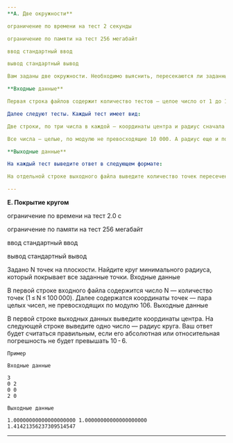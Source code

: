```yaml
---
**A. Две окружности**

ограничение по времени на тест 2 секунды

ограничение по памяти на тест 256 мегабайт

ввод стандартный ввод

вывод стандартный вывод

Вам заданы две окружности. Необходимо выяснить, пересекаются ли заданные окружности и найти точки их пересечения.

**Входные данные**

Первая строка файлов содержит количество тестов — целое число от 1 до 10 000.

Далее следуют тесты. Каждый тест имеет вид:

Две строки, по три числа в каждой — координаты центра и радиус сначала первой, а затем второй окружности.

Все числа — целые, по модулю не превосходящие 10 000. А радиус еще и положительный.

**Выходные данные**

На каждый тест выведите ответ в следующем формате:

На отдельной строке выходного файла выведите количество точек пересечения (0, 1, 2 или 3, если их бесконечно много). В случае одной точки пересечения выведите во второй строке координаты этой точки. В случае двух точек пересечения выведите во второй строке координаты точки H, в третьей длины векторов и , в следующих двух строках должны находиться координаты точек пересечения. Эти две точки можно вывести в произвольном порядке.

---
```

**E. Покрытие кругом**

ограничение по времени на тест 2.0 с

ограничение по памяти на тест 256 мегабайт

ввод стандартный ввод

вывод стандартный вывод

Задано N точек на плоскости. Найдите круг минимального радиуса, который покрывает все заданные точки.
Входные данные

В первой строке входного файла содержится число N — количество точек (1 ≤ N ≤ 100 000). Далее содержатся координаты точек — пара целых чисел, не превосходящих по модулю 106.
Выходные данные

В первой строке выходных данных выведите координаты центра. На следующей строке выведите одно число — радиус круга. Ваш ответ будет считаться правильным, если его абсолютная или относительная погрешность не будет превышать 10 - 6.
```
Пример

Входные данные

3
0 2
0 0
2 0

Выходные данные

1.00000000000000000000 1.00000000000000000000
1.41421356237309514547
```
---
